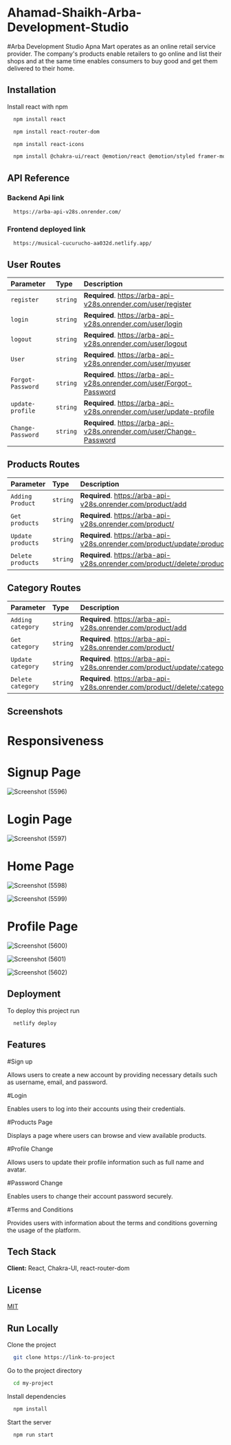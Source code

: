 # Ahamad-Shaikh-Arba-Development-Studio

#Arba Development Studio
Apna Mart operates as an online retail service provider. The company's products enable retailers to go online and list their shops and at the same time enables consumers to buy good and get them delivered to their home.


## Installation

Install react with npm

```bash
  npm install react
```
```bash
  npm install react-router-dom
```
```bash
  npm install react-icons
```
```bash
  npm install @chakra-ui/react @emotion/react @emotion/styled framer-motion
```

## API Reference

### Backend Api link

```http
  https://arba-api-v28s.onrender.com/
```
### Frontend deployed link

```http
  https://musical-cucurucho-aa032d.netlify.app/
```

## User Routes

| Parameter | Type     | Description                |
| :-------- | :------- | :------------------------- |
| `register` | `string` | **Required**. https://arba-api-v28s.onrender.com/user/register |
| `login` | `string` | **Required**. https://arba-api-v28s.onrender.com/user/login 
| `logout` | `string` | **Required**. https://arba-api-v28s.onrender.com/user/logout 
| `User` | `string` | **Required**. https://arba-api-v28s.onrender.com/user/myuser 
| `Forgot-Password` | `string` | **Required**. https://arba-api-v28s.onrender.com/user/Forgot-Password
| `update-profile` | `string` | **Required**. https://arba-api-v28s.onrender.com/user/update-profile 
| `Change-Password` | `string` | **Required**. https://arba-api-v28s.onrender.com/user/Change-Password 

## Products Routes

| Parameter | Type     | Description                |
| :-------- | :------- | :------------------------- |
| `Adding Product` | `string` | **Required**. https://arba-api-v28s.onrender.com/product/add |
| `Get products` | `string` | **Required**. https://arba-api-v28s.onrender.com/product/ |
| `Update products` | `string` | **Required**. https://arba-api-v28s.onrender.com/product/update/:productId |
| `Delete products` | `string` | **Required**. https://arba-api-v28s.onrender.com/product//delete/:productId |

## Category Routes

| Parameter | Type     | Description                |
| :-------- | :------- | :------------------------- |
| `Adding category` | `string` | **Required**. https://arba-api-v28s.onrender.com/product/add |
| `Get category` | `string` | **Required**. https://arba-api-v28s.onrender.com/product/ |
| `Update category` | `string` | **Required**. https://arba-api-v28s.onrender.com/product/update/:categoryId |
| `Delete category` | `string` | **Required**. https://arba-api-v28s.onrender.com/product//delete/:categoryId |





## Screenshots

# Responsiveness

# Signup Page

![Screenshot (5596)](https://github.com/AhamadShaikh/thebrandwick-authentication/assets/115461870/56aafdb4-2278-4975-976c-afaf32c00620)

# Login Page

![Screenshot (5597)](https://github.com/AhamadShaikh/thebrandwick-authentication/assets/115461870/22192d46-ea21-4ddf-9a12-25a1cee8eaf3)

# Home Page

![Screenshot (5598)](https://github.com/AhamadShaikh/thebrandwick-authentication/assets/115461870/571fc594-53a5-46f9-9402-a29d7d37f055)

![Screenshot (5599)](https://github.com/AhamadShaikh/thebrandwick-authentication/assets/115461870/36f01016-2895-4c40-bfdc-833da65bf38d)

# Profile Page

![Screenshot (5600)](https://github.com/AhamadShaikh/thebrandwick-authentication/assets/115461870/c5c0b8ee-f8e0-4df9-a6a7-8a3bdc85b04d)

![Screenshot (5601)](https://github.com/AhamadShaikh/thebrandwick-authentication/assets/115461870/36e737c5-ec38-43e7-a114-695fd0909230)

![Screenshot (5602)](https://github.com/AhamadShaikh/thebrandwick-authentication/assets/115461870/87fe626b-d904-4487-8d1a-92f0373fc398)






## Deployment

To deploy this project run

```bash
  netlify deploy
```


## Features

#Sign up

Allows users to create a new account by providing necessary details such as username, email, and password.

#Login

Enables users to log into their accounts using their credentials.

#Products Page

Displays a page where users can browse and view available products.

#Profile Change

Allows users to update their profile information such as full name and avatar.

#Password Change

Enables users to change their account password securely.

#Terms and Conditions

Provides users with information about the terms and conditions governing the usage of the platform.




## Tech Stack

**Client:** React, Chakra-UI, react-router-dom


## License

[MIT](https://choosealicense.com/licenses/mit/)


## Run Locally

Clone the project

```bash
  git clone https://link-to-project
```

Go to the project directory

```bash
  cd my-project
```

Install dependencies

```bash
  npm install
```

Start the server

```bash
  npm run start
```

